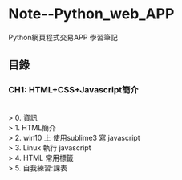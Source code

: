 # Note--Python_web_APP

Python網頁程式交易APP 學習筆記


## 目錄

### CH1: HTML+CSS+Javascript簡介
<br>
> 0. 資訊<br>
> 1. HTML簡介<br>
> 2. win10 上 使用sublime3 寫 javascript<br>
> 3. Linux 執行 javascript<br>
> 4. HTML 常用標籤<br>
> 5. 自我練習:課表<br>
